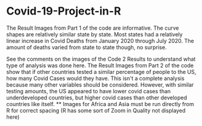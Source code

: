 # Covid-19-Project-in-R

The Result Images from Part 1 of the code are informative.  The curve shapes are relatively similar state by state.  Most states had a relatively linear
increase in Covid Deaths from January 2020 through July 2020.  The amount of deaths varied from state to state though, no surprise.  

See the comments on the images of the Code 2 Results to understand what type of analysis was done here.
The Result Images from Part 2 of the code show that if other countries tested a similar percentage of people to the US, how many Covid Cases would they have.
This isn't a complete analysis because many other variables should be considered.  However, with similar testing amounts, the US appeared to have lower covid 
cases than underdeveloped countries, but higher covid cases than other developed countries like itself.
** Images for Africa and Asia must be run directly from R for correct spacing (R has some sort of Zoom in Quality not displayed here)
